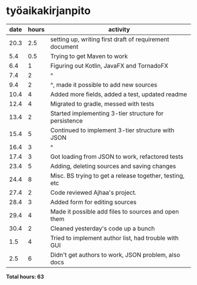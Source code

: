 # työaikakirjanpito

| date | hours | activity                                                |
| ---- | ----- | ------------------------------------------------------- |
| 20.3 | 2.5   | setting up, writing first draft of requirement document |
| 5.4  | 0.5   | Trying to get Maven to work                             |
| 6.4  | 1     | Figuring out Kotlin, JavaFX and TornadoFX               |
| 7.4  | 2     |  ^                                                      |
| 9.4  | 2     |  ^, made it possible to add new sources                 |
| 10.4 | 4     | Added more fields, added a test, updated readme         |
| 12.4 | 4     | Migrated to gradle, messed with tests					 |
| 13.4 | 2	   | Started implementing 3-tier structure for persistence	 |
| 15.4 | 5	   | Continued to implement 3-tier structure with JSON		 |
| 16.4 | 3     | ^														 |
| 17.4 | 3	   | Got loading from JSON to work, refactored tests		 |
| 23.4 | 5     | Adding, deleting sources and saving changes             |
| 24.4 | 8     | Misc. BS trying to get a release together, testing, etc |
| 27.4 | 2     | Code reviewed Ajhaa's project.							 |
| 28.4 | 3     | Added form for editing sources							 |
| 29.4 | 4	   | Made it possible add files to sources and open them     |
| 30.4 | 2     | Cleaned yesterday's code up a bunch                     |
| 1.5  | 4	   | Tried to implement author list, had trouble with GUI    |
| 2.5  | 6     | Didn't get authors to work, JSON problem, also docs	 |

__Total hours: 63__
